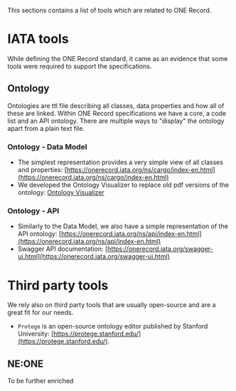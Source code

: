 This sections contains a list of tools which are related to ONE Record.

# IATA tools

While defining the ONE Record standard, it came as an evidence that some tools were required to support the specifications.

## Ontology

Ontologies are ttl file describing all classes, data properties and how all of these are linked. Within ONE Record specifications we have a core, a code list and an API ontology. There are multiple ways to "display" the ontology apart from a plain text file.

### Ontology - Data Model

- The simplest representation provides a very simple view of all classes and properties: [https://onerecord.iata.org/ns/cargo/index-en.html](https://onerecord.iata.org/ns/cargo/index-en.html)
- We developed the Ontology Visualizer to replace old pdf versions of the ontology: [Ontology Visualizer](*/ontology-visualizer.md)

### Ontology - API

- Similarly to the Data Model, we also have a simple representation of the API ontology: [https://onerecord.iata.org/ns/api/index-en.html](https://onerecord.iata.org/ns/api/index-en.html)
- Swagger API documentation: [https://onerecord.iata.org/swagger-ui.html](https://onerecord.iata.org/swagger-ui.html)

# Third party tools

We rely also on third party tools that are usually open-source and are a great fit for our needs.

- `Protege` is an open-source ontology editor published by Stanford University: [https://protege.stanford.edu/](https://protege.stanford.edu/).

## NE:ONE

To be further enriched
